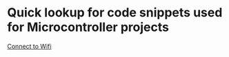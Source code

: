 # Quick lookup for code snippets used for Microcontroller projects

[Connect to Wifi](connect-to-wifi.cpp)
